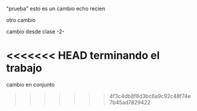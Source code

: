 "prueba" esto es un cambio echo recien


otro cambio


cambio desde clase -2-

<<<<<<< HEAD
terminando el trabajo 
=======

cambio en conjunto
>>>>>>> 4f3c4db8f8d3bc6a9c92c48f74e7b45ad7829422
